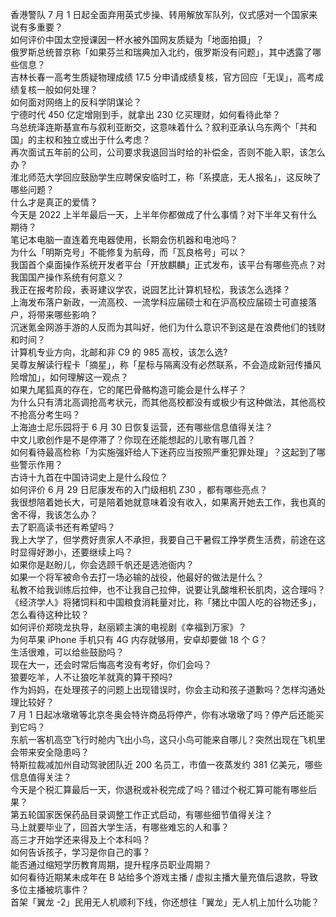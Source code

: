 香港警队 7 月 1 日起全面弃用英式步操、转用解放军队列，仪式感对一个国家来说有多重要？  
如何评价中国太空授课因一杯水被外国网友质疑为「地面拍摄」？  
俄罗斯总统普京称「如果芬兰和瑞典加入北约，俄罗斯没有问题」，其中透露了哪些信息？  
吉林长春一高考生质疑物理成绩 17.5 分申请成绩复核，官方回应「无误」，高考成绩复核一般如何处理？  
如何面对网络上的反科学阴谋论？  
宁德时代 450 亿定增刚到手，就拿出 230 亿买理财，如何看待此举？  
乌总统泽连斯基宣布与叙利亚断交，这意味着什么？叙利亚承认乌东两个「共和国」的主权和独立或出于什么考虑？  
再次面试五年前的公司，公司要求我退回当时给的补偿金，否则不能入职，该怎么办？  
淮北师范大学回应鼓励学生应聘保安临时工，称「系摸底，无人报名」，这反映了哪些问题？  
什么才是真正的爱情？  
今天是 2022 上半年最后一天，上半年你都做成了什么事情？对下半年又有什么期待？  
笔记本电脑一直连着充电器使用，长期会伤机器和电池吗？  
为什么「明斯克号」不能修复为航母，而「瓦良格号」可以？  
我国首个桌面操作系统开发者平台「开放麒麟」正式发布，该平台有哪些亮点？对我国国产操作系统有何意义？  
我正在报考阶段，表哥建议学农，说园艺比计算机轻松，我该怎么选择？  
上海发布落户新政，一流高校、一流学科应届硕士和在沪高校应届硕士可直接落户，将带来哪些影响？  
沉迷氪金网游手游的人反而为其叫好，他们为什么意识不到这是在浪费他们的钱财和时间？  
计算机专业方向，北邮和非 C9  的 985 高校，该怎么选?  
吴尊友解读行程卡「摘星」，称「星标与隔离没有必然联系，不会造成新冠传播风险增加」，如何理解这一观点？  
如果九尾狐真的存在，它的尾巴骨骼构造可能会是什么样子？  
为什么只有清北高调抢高考状元，而其他高校都没有或极少有这种做法，其他高校不抢高分考生吗？  
上海迪士尼乐园将于 6 月 30 日恢复运营，还有哪些信息值得关注？  
中文儿歌创作是不是停滞了？你现在还能想起的儿歌有哪几首？  
如何看待最高检称「为实施强奸给人下迷药应当按照严重犯罪处理」？这起到了哪些警示作用？  
古诗十九首在中国诗词史上是什么段位？  
如何评价 6 月 29 日尼康发布的入门级相机 Z30 ，都有哪些亮点？  
我很想陪着她长大，可是陪着她就意味着没有收入，如果离开她去工作，我也真的舍不得，我该怎么办？  
去了职高读书还有希望吗？  
我上大学了，但学费好贵家人不承担，我要自己干暑假工挣学费生活费，前途在这时显得好渺小，还要继续上吗？  
如果你是赵盼儿，你会选顾千帆还是选池衙内？  
如果一个将军被命令去打一场必输的战役，他最好的做法是什么？  
私教不给我训练后拉伸，也不让我自己拉伸，说要让乳酸堆积长肌肉，这合理吗？  
《经济学人》将猪饲料和中国粮食消耗量对比，称「猪比中国人吃的谷物还多」，怎么看待这种比较？  
如何评价郑晓龙执导，赵丽颖主演的电视剧《幸福到万家》？  
为何苹果  iPhone 手机只有 4G 内存就够用，安卓却要做 18 个 G？  
生活很难，可以给些鼓励吗？  
现在大一，还会时常后悔高考没有考好，你们会吗？  
狼要吃羊，人不让狼吃羊就真的算干预吗?  
作为妈妈，在处理孩子的问题上出现错误时，你会主动和孩子道歉吗？怎样沟通处理比较好？  
7 月 1 日起冰墩墩等北京冬奥会特许商品将停产，你有冰墩墩了吗？停产后还能买到它吗？  
东航一客机高空飞行时舱内飞出小鸟，这只小鸟可能来自哪儿？突然出现在飞机里会带来安全隐患吗？  
特斯拉裁减加州自动驾驶团队近 200 名员工，市值一夜蒸发约 381 亿美元，哪些信息值得关注？  
今天是个税汇算最后一天，你退税或补税完成了吗？错过个税汇算可能有哪些后果？  
第五轮国家医保药品目录调整工作正式启动，有哪些细节值得关注？  
马上就要毕业了，回首大学生活，有哪些难忘的人和事？  
高三才开始学还来得及上个本科吗？  
如何告诉孩子，学习是你自己的事？  
能否通过缩短学历教育周期，提升程序员职业周期？  
如何看待近期某未成年在 B 站给多个游戏主播 / 虚拟主播大量充值后退款，导致多位主播被坑事件？  
首架「翼龙 -2」民用无人机顺利下线，你还想往「翼龙」无人机上加什么功能？  
